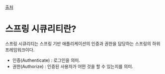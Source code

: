 [출처](https://wikidocs.net/162150)

# 스프링 시큐리티란?
스프링 시큐리티는 스프링 기반 애플리케이션의 인증과 권한을 담당하는 스프링의 하위 프레임워크이다.

- 인증(Authenticate) : 로그인을 의미.
- 권한(Authorize) : 인증된 사용자가 어떤 것을 할 수 있는지를 의미.